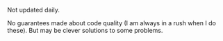 Not updated daily.

No guarantees made about code quality (I am always in a rush when I do these). But may be clever solutions to some problems.
